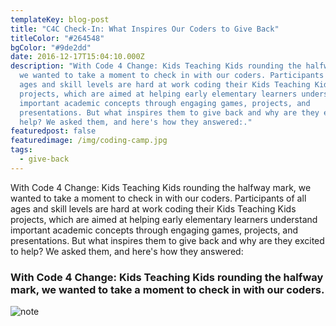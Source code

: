 ```yaml
---
templateKey: blog-post
title: "C4C Check-In: What Inspires Our Coders to Give Back"
titleColor: "#264548"
bgColor: "#9de2dd"
date: 2016-12-17T15:04:10.000Z
description: "With Code 4 Change: Kids Teaching Kids rounding the halfway mark,
  we wanted to take a moment to check in with our coders. Participants of all
  ages and skill levels are hard at work coding their Kids Teaching Kids
  projects, which are aimed at helping early elementary learners understand
  important academic concepts through engaging games, projects, and
  presentations. But what inspires them to give back and why are they excited to
  help? We asked them, and here's how they answered:."
featuredpost: false
featuredimage: /img/coding-camp.jpg
tags:
  - give-back
---
```

With Code 4 Change: Kids Teaching Kids rounding the halfway mark, we wanted to take a moment to check in with our coders. Participants of all ages and skill levels are hard at work coding their Kids Teaching Kids projects, which are aimed at helping early elementary learners understand important academic concepts through engaging games, projects, and presentations. But what inspires them to give back and why are they excited to help? We asked them, and here's how they answered:



### With Code 4 Change: Kids Teaching Kids rounding the halfway mark, we wanted to take a moment to check in with our coders.

![note](/img/accomplished.jpg)